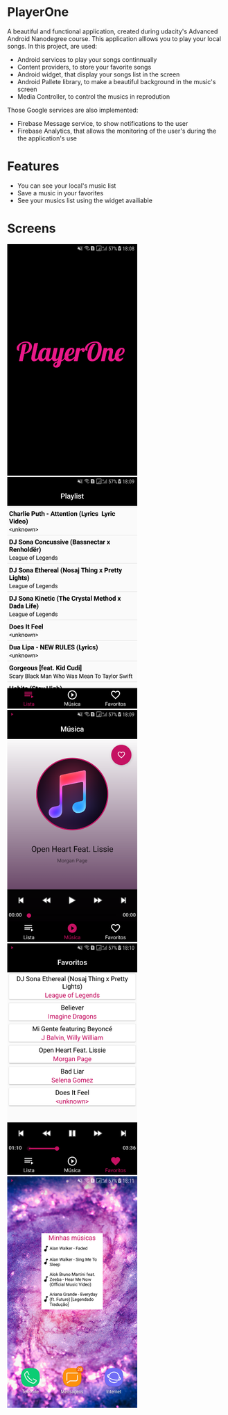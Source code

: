 # PlayerOne

A beautiful and functional application, created during udacity's Advanced Android Nanodegree course.
This application alllows you to play your local songs. In this project, are used: 

- Android services to play your songs continnually
- Content providers, to store your favorite songs
- Android widget, that display your songs list in the screen
- Android Pallete library, to make a beautiful background in the music's screen
- Media Controller, to control the musics in reprodution

Those Google services are also implemented:

- Firebase Message service, to show notifications to the user
- Firebase Analytics, that allows the monitoring of the user's during the the application's use

# Features

- You can see your local's music list
- Save a music in your favorites
- See your musics list using the widget availiable

# Screens

<div aign="center">
    <img src="https://github.com/leticiamirandamendes/PlayerOne/blob/master/screens/Screenshot_20180806-180842.png" width="300px"</img> 
    <img width="50px"</img> 
    <img src="https://github.com/leticiamirandamendes/PlayerOne/blob/master/screens/Screenshot_20180806-180902.png" width="300px"</img> 
    <img width="50px"</img> 
    <img src="https://github.com/leticiamirandamendes/PlayerOne/blob/master/screens/Screenshot_20180806-180942.png" width="300px"</img>
    <img width="50px"</img> 
    <img src="https://github.com/leticiamirandamendes/PlayerOne/blob/master/screens/Screenshot_20180806-181049.png" width="300px"</img>
    <img width="50px"</img> 
    <img src="https://github.com/leticiamirandamendes/PlayerOne/blob/master/screens/Screenshot_20180806-181140.png" width="300px"</img>
    <img width="50px"</img> 
</div>

